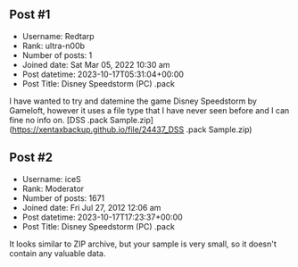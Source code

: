 ## Post #1
- Username: Redtarp
- Rank: ultra-n00b
- Number of posts: 1
- Joined date: Sat Mar 05, 2022 10:30 am
- Post datetime: 2023-10-17T05:31:04+00:00
- Post Title: Disney Speedstorm (PC) .pack

I have wanted to try and datemine the game Disney Speedstorm by Gameloft, however it uses a file type that I have never seen before and I can fine no info on.
[DSS .pack Sample.zip](https://xentaxbackup.github.io/file/24437_DSS .pack Sample.zip)
## Post #2
- Username: iceS
- Rank: Moderator
- Number of posts: 1671
- Joined date: Fri Jul 27, 2012 12:06 am
- Post datetime: 2023-10-17T17:23:37+00:00
- Post Title: Disney Speedstorm (PC) .pack

It looks similar to ZIP archive, but your sample is very small, so it doesn't contain any valuable data.
